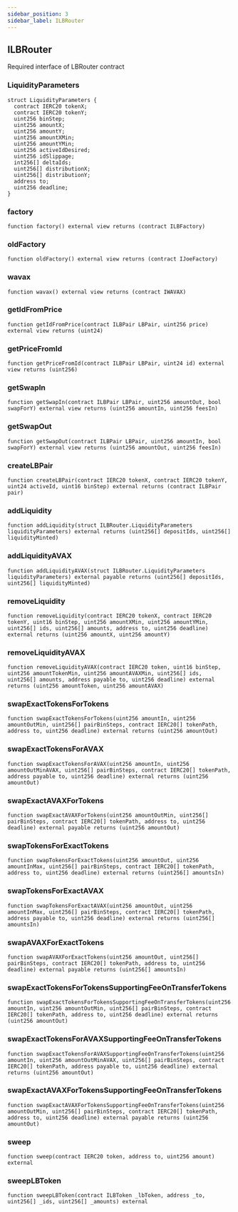 ```yaml
---
sidebar_position: 3
sidebar_label: ILBRouter
---
```


## ILBRouter

Required interface of LBRouter contract

### LiquidityParameters

```solidity
struct LiquidityParameters {
  contract IERC20 tokenX;
  contract IERC20 tokenY;
  uint256 binStep;
  uint256 amountX;
  uint256 amountY;
  uint256 amountXMin;
  uint256 amountYMin;
  uint256 activeIdDesired;
  uint256 idSlippage;
  int256[] deltaIds;
  uint256[] distributionX;
  uint256[] distributionY;
  address to;
  uint256 deadline;
}
```

### factory

```solidity
function factory() external view returns (contract ILBFactory)
```

### oldFactory

```solidity
function oldFactory() external view returns (contract IJoeFactory)
```

### wavax

```solidity
function wavax() external view returns (contract IWAVAX)
```

### getIdFromPrice

```solidity
function getIdFromPrice(contract ILBPair LBPair, uint256 price) external view returns (uint24)
```

### getPriceFromId

```solidity
function getPriceFromId(contract ILBPair LBPair, uint24 id) external view returns (uint256)
```

### getSwapIn

```solidity
function getSwapIn(contract ILBPair LBPair, uint256 amountOut, bool swapForY) external view returns (uint256 amountIn, uint256 feesIn)
```

### getSwapOut

```solidity
function getSwapOut(contract ILBPair LBPair, uint256 amountIn, bool swapForY) external view returns (uint256 amountOut, uint256 feesIn)
```

### createLBPair

```solidity
function createLBPair(contract IERC20 tokenX, contract IERC20 tokenY, uint24 activeId, uint16 binStep) external returns (contract ILBPair pair)
```

### addLiquidity

```solidity
function addLiquidity(struct ILBRouter.LiquidityParameters liquidityParameters) external returns (uint256[] depositIds, uint256[] liquidityMinted)
```

### addLiquidityAVAX

```solidity
function addLiquidityAVAX(struct ILBRouter.LiquidityParameters liquidityParameters) external payable returns (uint256[] depositIds, uint256[] liquidityMinted)
```

### removeLiquidity

```solidity
function removeLiquidity(contract IERC20 tokenX, contract IERC20 tokenY, uint16 binStep, uint256 amountXMin, uint256 amountYMin, uint256[] ids, uint256[] amounts, address to, uint256 deadline) external returns (uint256 amountX, uint256 amountY)
```

### removeLiquidityAVAX

```solidity
function removeLiquidityAVAX(contract IERC20 token, uint16 binStep, uint256 amountTokenMin, uint256 amountAVAXMin, uint256[] ids, uint256[] amounts, address payable to, uint256 deadline) external returns (uint256 amountToken, uint256 amountAVAX)
```

### swapExactTokensForTokens

```solidity
function swapExactTokensForTokens(uint256 amountIn, uint256 amountOutMin, uint256[] pairBinSteps, contract IERC20[] tokenPath, address to, uint256 deadline) external returns (uint256 amountOut)
```

### swapExactTokensForAVAX

```solidity
function swapExactTokensForAVAX(uint256 amountIn, uint256 amountOutMinAVAX, uint256[] pairBinSteps, contract IERC20[] tokenPath, address payable to, uint256 deadline) external returns (uint256 amountOut)
```

### swapExactAVAXForTokens

```solidity
function swapExactAVAXForTokens(uint256 amountOutMin, uint256[] pairBinSteps, contract IERC20[] tokenPath, address to, uint256 deadline) external payable returns (uint256 amountOut)
```

### swapTokensForExactTokens

```solidity
function swapTokensForExactTokens(uint256 amountOut, uint256 amountInMax, uint256[] pairBinSteps, contract IERC20[] tokenPath, address to, uint256 deadline) external returns (uint256[] amountsIn)
```

### swapTokensForExactAVAX

```solidity
function swapTokensForExactAVAX(uint256 amountOut, uint256 amountInMax, uint256[] pairBinSteps, contract IERC20[] tokenPath, address payable to, uint256 deadline) external returns (uint256[] amountsIn)
```

### swapAVAXForExactTokens

```solidity
function swapAVAXForExactTokens(uint256 amountOut, uint256[] pairBinSteps, contract IERC20[] tokenPath, address to, uint256 deadline) external payable returns (uint256[] amountsIn)
```

### swapExactTokensForTokensSupportingFeeOnTransferTokens

```solidity
function swapExactTokensForTokensSupportingFeeOnTransferTokens(uint256 amountIn, uint256 amountOutMin, uint256[] pairBinSteps, contract IERC20[] tokenPath, address to, uint256 deadline) external returns (uint256 amountOut)
```

### swapExactTokensForAVAXSupportingFeeOnTransferTokens

```solidity
function swapExactTokensForAVAXSupportingFeeOnTransferTokens(uint256 amountIn, uint256 amountOutMinAVAX, uint256[] pairBinSteps, contract IERC20[] tokenPath, address payable to, uint256 deadline) external returns (uint256 amountOut)
```

### swapExactAVAXForTokensSupportingFeeOnTransferTokens

```solidity
function swapExactAVAXForTokensSupportingFeeOnTransferTokens(uint256 amountOutMin, uint256[] pairBinSteps, contract IERC20[] tokenPath, address to, uint256 deadline) external payable returns (uint256 amountOut)
```

### sweep

```solidity
function sweep(contract IERC20 token, address to, uint256 amount) external
```

### sweepLBToken

```solidity
function sweepLBToken(contract ILBToken _lbToken, address _to, uint256[] _ids, uint256[] _amounts) external
```


